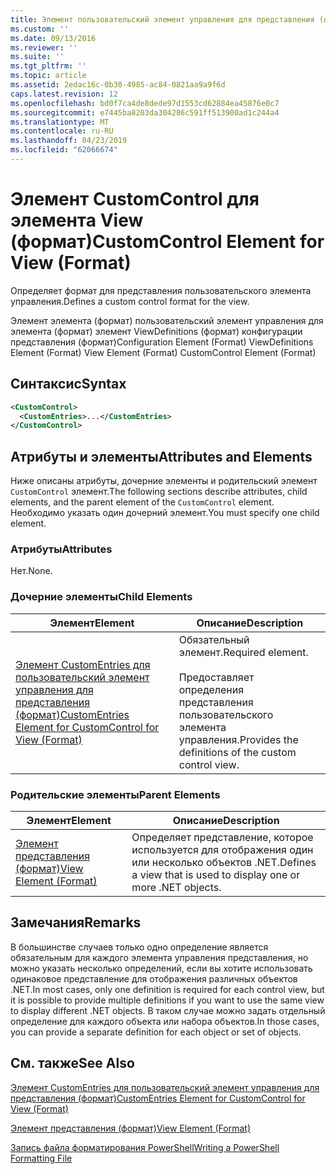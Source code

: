```yaml
---
title: Элемент пользовательский элемент управления для представления (формат) | Документация Майкрософт
ms.custom: ''
ms.date: 09/13/2016
ms.reviewer: ''
ms.suite: ''
ms.tgt_pltfrm: ''
ms.topic: article
ms.assetid: 2edac16c-0b30-4985-ac84-0821aa9a9f6d
caps.latest.revision: 12
ms.openlocfilehash: bd0f7ca4de8dede97d1553cd62884ea45876e0c7
ms.sourcegitcommit: e7445ba8203da304286c591ff513900ad1c244a4
ms.translationtype: MT
ms.contentlocale: ru-RU
ms.lasthandoff: 04/23/2019
ms.locfileid: "62066674"
---
```

# <a name="customcontrol-element-for-view-format"></a><span data-ttu-id="e6b1b-102">Элемент CustomControl для элемента View (формат)</span><span class="sxs-lookup"><span data-stu-id="e6b1b-102">CustomControl Element for View (Format)</span></span>

<span data-ttu-id="e6b1b-103">Определяет формат для представления пользовательского элемента управления.</span><span class="sxs-lookup"><span data-stu-id="e6b1b-103">Defines a custom control format for the view.</span></span>

<span data-ttu-id="e6b1b-104">Элемент элемента (формат) пользовательский элемент управления для элемента (формат) элемент ViewDefinitions (формат) конфигурации представления (формат)</span><span class="sxs-lookup"><span data-stu-id="e6b1b-104">Configuration Element (Format) ViewDefinitions Element (Format) View Element (Format) CustomControl Element (Format)</span></span>

## <a name="syntax"></a><span data-ttu-id="e6b1b-105">Синтаксис</span><span class="sxs-lookup"><span data-stu-id="e6b1b-105">Syntax</span></span>

```xml
<CustomControl>
  <CustomEntries>...</CustomEntries>
</CustomControl>
```

## <a name="attributes-and-elements"></a><span data-ttu-id="e6b1b-106">Атрибуты и элементы</span><span class="sxs-lookup"><span data-stu-id="e6b1b-106">Attributes and Elements</span></span>

<span data-ttu-id="e6b1b-107">Ниже описаны атрибуты, дочерние элементы и родительский элемент `CustomControl` элемент.</span><span class="sxs-lookup"><span data-stu-id="e6b1b-107">The following sections describe attributes, child elements, and the parent element of the `CustomControl` element.</span></span> <span data-ttu-id="e6b1b-108">Необходимо указать один дочерний элемент.</span><span class="sxs-lookup"><span data-stu-id="e6b1b-108">You must specify one child element.</span></span>

### <a name="attributes"></a><span data-ttu-id="e6b1b-109">Атрибуты</span><span class="sxs-lookup"><span data-stu-id="e6b1b-109">Attributes</span></span>

<span data-ttu-id="e6b1b-110">Нет.</span><span class="sxs-lookup"><span data-stu-id="e6b1b-110">None.</span></span>

### <a name="child-elements"></a><span data-ttu-id="e6b1b-111">Дочерние элементы</span><span class="sxs-lookup"><span data-stu-id="e6b1b-111">Child Elements</span></span>

|<span data-ttu-id="e6b1b-112">Элемент</span><span class="sxs-lookup"><span data-stu-id="e6b1b-112">Element</span></span>|<span data-ttu-id="e6b1b-113">Описание</span><span class="sxs-lookup"><span data-stu-id="e6b1b-113">Description</span></span>|
|-------------|-----------------|
|[<span data-ttu-id="e6b1b-114">Элемент CustomEntries для пользовательский элемент управления для представления (формат)</span><span class="sxs-lookup"><span data-stu-id="e6b1b-114">CustomEntries Element for CustomControl for View (Format)</span></span>](./customentries-element-for-customcontrol-for-view-format.md)|<span data-ttu-id="e6b1b-115">Обязательный элемент.</span><span class="sxs-lookup"><span data-stu-id="e6b1b-115">Required element.</span></span><br /><br /> <span data-ttu-id="e6b1b-116">Предоставляет определения представления пользовательского элемента управления.</span><span class="sxs-lookup"><span data-stu-id="e6b1b-116">Provides the definitions of the custom control view.</span></span>|

### <a name="parent-elements"></a><span data-ttu-id="e6b1b-117">Родительские элементы</span><span class="sxs-lookup"><span data-stu-id="e6b1b-117">Parent Elements</span></span>

|<span data-ttu-id="e6b1b-118">Элемент</span><span class="sxs-lookup"><span data-stu-id="e6b1b-118">Element</span></span>|<span data-ttu-id="e6b1b-119">Описание</span><span class="sxs-lookup"><span data-stu-id="e6b1b-119">Description</span></span>|
|-------------|-----------------|
|[<span data-ttu-id="e6b1b-120">Элемент представления (формат)</span><span class="sxs-lookup"><span data-stu-id="e6b1b-120">View Element (Format)</span></span>](./view-element-format.md)|<span data-ttu-id="e6b1b-121">Определяет представление, которое используется для отображения один или несколько объектов .NET.</span><span class="sxs-lookup"><span data-stu-id="e6b1b-121">Defines a view that is used to display one or more .NET objects.</span></span>|

## <a name="remarks"></a><span data-ttu-id="e6b1b-122">Замечания</span><span class="sxs-lookup"><span data-stu-id="e6b1b-122">Remarks</span></span>

<span data-ttu-id="e6b1b-123">В большинстве случаев только одно определение является обязательным для каждого элемента управления представления, но можно указать несколько определений, если вы хотите использовать одинаковое представление для отображения различных объектов .NET.</span><span class="sxs-lookup"><span data-stu-id="e6b1b-123">In most cases, only one definition is required for each control view, but it is possible to provide multiple definitions if you want to use the same view to display different .NET objects.</span></span> <span data-ttu-id="e6b1b-124">В таком случае можно задать отдельный определение для каждого объекта или набора объектов.</span><span class="sxs-lookup"><span data-stu-id="e6b1b-124">In those cases, you can provide a separate definition for each object or set of objects.</span></span>

## <a name="see-also"></a><span data-ttu-id="e6b1b-125">См. также</span><span class="sxs-lookup"><span data-stu-id="e6b1b-125">See Also</span></span>

[<span data-ttu-id="e6b1b-126">Элемент CustomEntries для пользовательский элемент управления для представления (формат)</span><span class="sxs-lookup"><span data-stu-id="e6b1b-126">CustomEntries Element for CustomControl for View (Format)</span></span>](./customentries-element-for-customcontrol-for-view-format.md)

[<span data-ttu-id="e6b1b-127">Элемент представления (формат)</span><span class="sxs-lookup"><span data-stu-id="e6b1b-127">View Element (Format)</span></span>](./view-element-format.md)

[<span data-ttu-id="e6b1b-128">Запись файла форматирования PowerShell</span><span class="sxs-lookup"><span data-stu-id="e6b1b-128">Writing a PowerShell Formatting File</span></span>](./writing-a-powershell-formatting-file.md)
